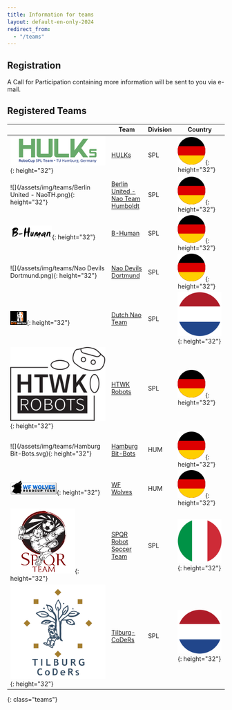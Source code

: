 ```yaml
---
title: Information for teams
layout: default-en-only-2024
redirect_from:
  - "/teams"
---
```


## Registration

A Call for Participation containing more information will be sent to you via e-mail.
<!-- If you did not get this e-mail, you can register at [hulks@tuhh.de](mailto:hulks@tuhh.de). -->

## Registered Teams

|                                                                 | Team                                                                                               | Division | Country                                        |
| --------------------------------------------------------------- | -------------------------------------------------------------------------------------------------- | -------- | ---------------------------------------------- |
| ![](/assets/img/teams/HULKs.svg){: height="32"}                 | [HULKs](https://hulks.de)                                                                          | SPL      | ![DE](/assets/img/flags/de.svg){: height="32"} |
| ![](/assets/img/teams/Berlin United - NaoTH.png){: height="32"} | [Berlin United - Nao Team Humboldt](http://naoth.de)                                               | SPL      | ![DE](/assets/img/flags/de.svg){: height="32"} |
| ![](/assets/img/teams/B-Human.png){: height="32"}               | [B-Human](https://www.b-human.de)                                                                  | SPL      | ![DE](/assets/img/flags/de.svg){: height="32"} |
| ![](/assets/img/teams/Nao Devils Dortmund.png){: height="32"}   | [Nao Devils Dortmund](https://naodevils.de/)                                                       | SPL      | ![DE](/assets/img/flags/de.svg){: height="32"} |
| ![](/assets/img/teams/DNT_logo.png){: height="32"}              | [Dutch Nao Team](http://www.dutchnaoteam.nl)                                                       | SPL      | ![NL](/assets/img/flags/nl.svg){: height="32"} |
| ![](/assets/img/teams/HTWK.svg){: height="32"}                  | [HTWK Robots](http://www.htwk-robots.de)                                                           | SPL      | ![DE](/assets/img/flags/de.svg){: height="32"} |
| ![](/assets/img/teams/Hamburg Bit-Bots.svg){: height="32"}      | [Hamburg Bit-Bots](http://bit-bots.de)                                                             | HUM      | ![DE](/assets/img/flags/de.svg){: height="32"} |
| ![](/assets/img/teams/wolves.png){: height="32"}                | [WF Wolves](http://www.wf-wolves.de)                                                               | HUM      | ![DE](/assets/img/flags/de.svg){: height="32"} |
| ![](/assets/img/teams/spqr.png){: height="32"}                  | [SPQR Robot Soccer Team](http://spqr.diag.uniroma1.it/)                                            | SPL      | ![IT](/assets/img/flags/it.svg){: height="32"} |
| ![](/assets/img/teams/tilburg-coders.png){: height="32"}        | [Tilburg-CoDeRs](https://www.tilburg-coders.eu/)                                                   | SPL      | ![DE](/assets/img/flags/nl.svg){: height="32"} |

{: class="teams"}
